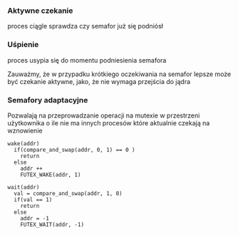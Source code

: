 ### Aktywne czekanie 
proces ciągle sprawdza czy semafor już się podniósł
### Uśpienie 
proces usypia się do momentu podniesienia semafora

Zauważmy, że w przypadku krótkiego oczekiwania na semafor lepsze może być czekanie
aktywne, jako, że nie wymaga przejścia do jądra

### Semafory adaptacyjne

Pozwalają na przeprowadzanie operacji na mutexie w przestrzeni użytkownika o ile nie
ma innych procesów które aktualnie czekają na wznowienie

    wake(addr)
      if(compare_and_swap(addr, 0, 1) == 0 )
        return
      else
        addr ++
        FUTEX_WAKE(addr, 1)

    wait(addr)
      val = compare_and_swap(addr, 1, 0)
      if(val == 1)
        return
      else
        addr = -1
        FUTEX_WAIT(addr, -1)


